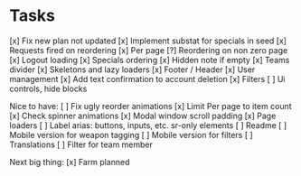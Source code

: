 # Tasks

[x] Fix new plan not updated
[x] Implement substat for specials in seed
[x] Requests fired on reordering
[x] Per page
[?] Reordering on non zero page
[x] Logout loading
[x] Specials ordering
[x] Hidden note if empty
[x] Teams divider
[x] Skeletons and lazy loaders
[x] Footer / Header
[x] User management
[x] Add text confirmation to account deletion
[x] Filters
[ ] Ui controls, hide blocks

Nice to have:
[ ] Fix ugly reorder animations
[x] Limit Per page to item count
[x] Check spinner animations
[x] Modal window scroll padding
[x] Page loaders
[ ] Label arias: buttons, inputs, etc. sr-only elements
[ ] Readme
[ ] Mobile version for weapon tagging
[ ] Mobile version for filters
[ ] Translations
[ ] Filter for team member

Next big thing:
[x] Farm planned
